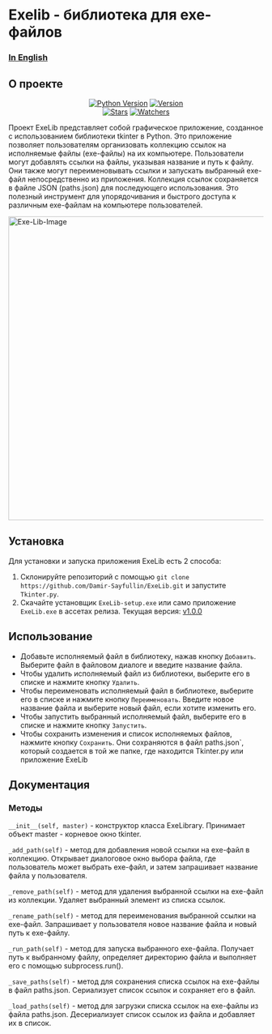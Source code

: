 # Exelib - библиотека для exe-файлов
### <a href=https://github.com/Damir-Sayfullin/ExeLib/blob/main/README.md>In English</a>
## О проекте
<p align="center">
    <a href=https://www.python.org/downloads/release/python-3917><img src="https://img.shields.io/badge/Python-3.9-green?style=for-the-badge" alt="Python Version"></a>
    <a href=https://github.com/Damir-Sayfullin/ExeLib/releases/tag/v1.0.0><img src="https://img.shields.io/badge/Версия-1.0.0-red?style=for-the-badge" alt="Version"></a><br>
    <a href=https://github.com/Damir-Sayfullin/ExeLib/stargazers><img src="https://img.shields.io/github/stars/Damir-Sayfullin/ExeLib?style=for-the-badge&color=yellow&label=%D0%97%D0%B2%D0%B5%D0%B7%D0%B4%D1%8B" alt="Stars"></a>
    <a href=https://github.com/Damir-Sayfullin/ExeLib/watchers><img src="https://img.shields.io/github/watchers/Damir-Sayfullin/ExeLib?style=for-the-badge&label=%D0%9F%D1%80%D0%BE%D1%81%D0%BC%D0%BE%D1%82%D1%80%D1%8B" alt="Watchers"></a>
</p>
 
Проект ExeLib представляет собой графическое приложение, созданное с использованием библиотеки tkinter в Python. Это приложение позволяет пользователям организовать коллекцию ссылок на исполняемые файлы (exe-файлы) на их компьютере. Пользователи могут добавлять ссылки на файлы, указывая название и путь к файлу. Они также могут переименовывать ссылки и запускать выбранный exe-файл непосредственно из приложения. Коллекция ссылок сохраняется в файле JSON (paths.json) для последующего использования. Это полезный инструмент для упорядочивания и быстрого доступа к различным exe-файлам на компьютере пользователей.

<a href="https://ibb.co/kmznmpY"><img src="https://i.ibb.co/6XGhX26/Exe-Lib-Image.png" alt="Exe-Lib-Image" width=600></a>

## Установка
Для установки и запуска приложения ExeLib есть 2 способа:
1. Склонируйте репозиторий с помощью `git clone https://github.com/Damir-Sayfullin/ExeLib.git` и запустите `Tkinter.py`.
2. Скачайте установщик `ExeLib-setup.exe` или само приложение `ExeLib.exe` в ассетах релиза. Текущая версия: [v1.0.0](https://github.com/Damir-Sayfullin/ExeLib/releases/tag/v1.0.0)

## Использование
- Добавьте исполняемый файл в библиотеку, нажав кнопку `Добавить`. Выберите файл в файловом диалоге и введите название файла.
- Чтобы удалить исполняемый файл из библиотеки, выберите его в списке и нажмите кнопку `Удалить`.
- Чтобы переименовать исполняемый файл в библиотеке, выберите его в списке и нажмите кнопку `Переименовать`. Введите новое название файла и выберите новый файл, если хотите изменить его.
- Чтобы запустить выбранный исполняемый файл, выберите его в списке и нажмите кнопку `Запустить`.
- Чтобы сохранить изменения и список исполняемых файлов, нажмите кнопку `Сохранить`. Они сохраняются в файл paths.json`, который создается в той же папке, где находится Tkinter.py или приложение ExeLib

## Документация
### Методы
`__init__(self, master)` - конструктор класса ExeLibrary. Принимает объект master - корневое окно tkinter.

`_add_path(self)` - метод для добавления новой ссылки на exe-файл в коллекцию. Открывает диалоговое окно выбора файла, где пользователь может выбрать exe-файл, и затем запрашивает название файла у пользователя.

`_remove_path(self)` - метод для удаления выбранной ссылки на exe-файл из коллекции. Удаляет выбранный элемент из списка ссылок.

`_rename_path(self)` - метод для переименования выбранной ссылки на exe-файл. Запрашивает у пользователя новое название файла и новый путь к exe-файлу.

`_run_path(self)` - метод для запуска выбранного exe-файла. Получает путь к выбранному файлу, определяет директорию файла и выполняет его с помощью subprocess.run().

`_save_paths(self)` - метод для сохранения списка ссылок на exe-файлы в файл paths.json. Сериализует список ссылок и сохраняет его в файл.

`_load_paths(self)` - метод для загрузки списка ссылок на exe-файлы из файла paths.json. Десериализует список ссылок из файла и добавляет их в список.
